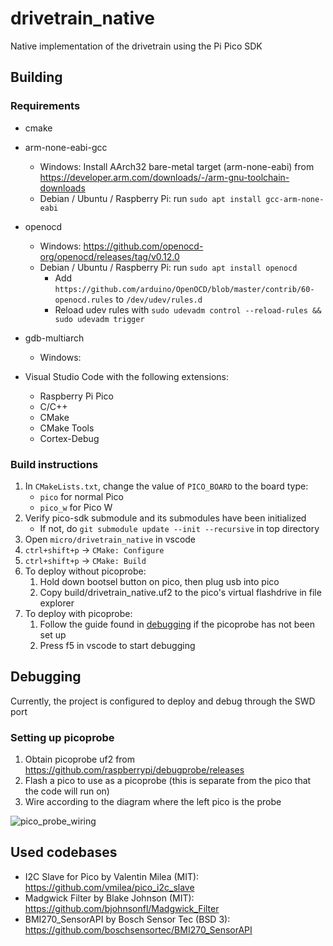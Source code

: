 # drivetrain_native
Native implementation of the drivetrain using the Pi Pico SDK

## Building
### Requirements
* cmake

* arm-none-eabi-gcc
    * Windows: Install AArch32 bare-metal target (arm-none-eabi)
               from https://developer.arm.com/downloads/-/arm-gnu-toolchain-downloads
    * Debian / Ubuntu / Raspberry Pi: run `sudo apt install gcc-arm-none-eabi`
* openocd 
    * Windows: https://github.com/openocd-org/openocd/releases/tag/v0.12.0
    * Debian / Ubuntu / Raspberry Pi: run `sudo apt install openocd`
        * Add `https://github.com/arduino/OpenOCD/blob/master/contrib/60-openocd.rules` to `/dev/udev/rules.d`
        * Reload udev rules with `sudo udevadm control --reload-rules && sudo udevadm trigger`
* gdb-multiarch
    * Windows: 
* Visual Studio Code with the following extensions:
    * Raspberry Pi Pico
    * C/C++
    * CMake
    * CMake Tools
    * Cortex-Debug
### Build instructions
1. In `CMakeLists.txt`, change the value of `PICO_BOARD` to the board type:
    * `pico` for normal Pico
    * `pico_w` for Pico W
2. Verify pico-sdk submodule and its submodules have been initialized
    * If not, do `git submodule update --init --recursive` in top directory
3. Open `micro/drivetrain_native` in vscode
4. `ctrl+shift+p` -> `CMake: Configure`
5. `ctrl+shift+p` -> `CMake: Build`
6. To deploy without picoprobe:
    1. Hold down bootsel button on pico, then plug usb into pico
    2. Copy build/drivetrain_native.uf2 to the pico's virtual flashdrive in file explorer
7. To deploy with picoprobe:
    1. Follow the guide found in [debugging](#debugging) if the picoprobe has not been set up
    2. Press f5 in vscode to start debugging

## Debugging
Currently, the project is configured to deploy and debug through the SWD port

### Setting up picoprobe
1. Obtain picoprobe uf2 from https://github.com/raspberrypi/debugprobe/releases
2. Flash a pico to use as a picoprobe (this is separate from the pico that the code will run on)
3. Wire according to the diagram where the left pico is the probe

![pico_probe_wiring](https://mcuoneclipse.com/wp-content/uploads/2022/09/picoprobewiring.jpg)

## Used codebases
* I2C Slave for Pico by Valentin Milea (MIT): https://github.com/vmilea/pico_i2c_slave
* Madgwick Filter by Blake Johnson (MIT): https://github.com/bjohnsonfl/Madgwick_Filter
* BMI270_SensorAPI by Bosch Sensor Tec (BSD 3): https://github.com/boschsensortec/BMI270_SensorAPI